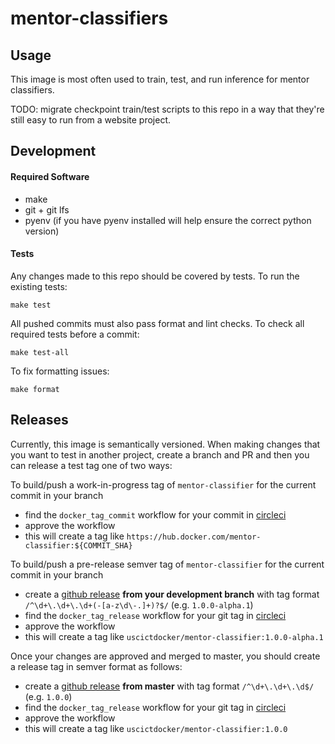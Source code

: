 mentor-classifiers
==================

Usage
-----

This image is most often used to train, test, and run inference for mentor classifiers.

TODO: migrate checkpoint train/test scripts to this repo in a way that they're still
easy to run from a website project.

Development
-----------

#### Required Software

- make
- git + git lfs
- pyenv (if you have pyenv installed will help ensure the correct python version)

#### Tests

Any changes made to this repo should be covered by tests. To run the existing tests:

```
make test
```

All pushed commits must also pass format and lint checks. To check all required tests before a commit:

```
make test-all
```

To fix formatting issues:

```
make format
```

Releases
--------

Currently, this image is semantically versioned. When making changes that you want to test in another project, create a branch and PR and then you can release a test tag one of two ways:

To build/push a work-in-progress tag of `mentor-classifier` for the current commit in your branch

- find the `docker_tag_commit` workflow for your commit in [circleci](https://circleci.com/gh/ICTLearningSciences/workflows/mentor-classifier)
- approve the workflow
- this will create a tag like `https://hub.docker.com/mentor-classifier:${COMMIT_SHA}`

To build/push a pre-release semver tag of `mentor-classifier` for the current commit in your branch

- create a [github release](https://github.com/ICTLearningSciences/mentor-classifier/releases/new) **from your development branch** with tag format `/^\d+\.\d+\.\d+(-[a-z\d\-.]+)?$/` (e.g. `1.0.0-alpha.1`)
- find the `docker_tag_release` workflow for your git tag in [circleci](https://circleci.com/gh/ICTLearningSciences/workflows/mentor-classifier)
- approve the workflow
- this will create a tag like `uscictdocker/mentor-classifier:1.0.0-alpha.1`



Once your changes are approved and merged to master, you should create a release tag in semver format as follows:

- create a [github release](https://github.com/ICTLearningSciences/mentor-classifier/releases/new) **from master** with tag format `/^\d+\.\d+\.\d$/` (e.g. `1.0.0`)
- find the `docker_tag_release` workflow for your git tag in [circleci](https://circleci.com/gh/ICTLearningSciences/workflows/mentor-classifier)
- approve the workflow
- this will create a tag like `uscictdocker/mentor-classifier:1.0.0`